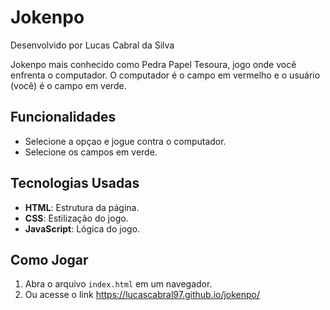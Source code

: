 # Jokenpo
Desenvolvido por Lucas Cabral da Silva

Jokenpo mais conhecido como Pedra Papel Tesoura, jogo onde você enfrenta o computador.
O computador é o campo em vermelho e o usuário (você) é o campo em verde.

## Funcionalidades
- Selecione a opçao e jogue contra o computador.
- Selecione os campos em verde.

## Tecnologias Usadas
- **HTML**: Estrutura da página.
- **CSS**: Estilização do jogo.
- **JavaScript**: Lógica do jogo.

## Como Jogar
1. Abra o arquivo `index.html` em um navegador.
2. Ou acesse o link https://lucascabral97.github.io/jokenpo/
